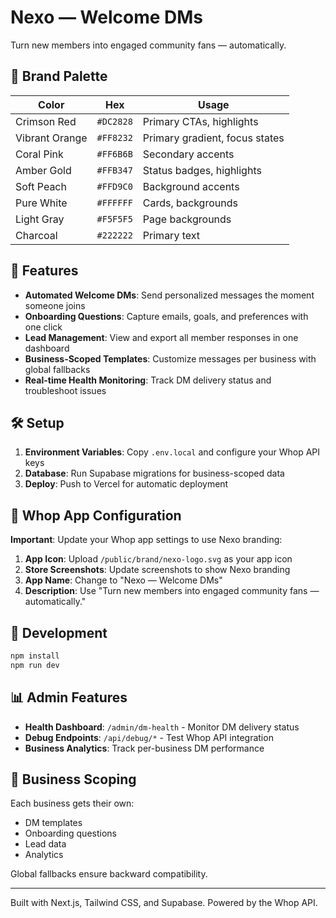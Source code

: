 # Nexo — Welcome DMs

Turn new members into engaged community fans — automatically.

## 🎨 Brand Palette

| Color | Hex | Usage |
|-------|-----|-------|
| Crimson Red | `#DC2828` | Primary CTAs, highlights |
| Vibrant Orange | `#FF8232` | Primary gradient, focus states |
| Coral Pink | `#FF6B6B` | Secondary accents |
| Amber Gold | `#FFB347` | Status badges, highlights |
| Soft Peach | `#FFD9C0` | Background accents |
| Pure White | `#FFFFFF` | Cards, backgrounds |
| Light Gray | `#F5F5F5` | Page backgrounds |
| Charcoal | `#222222` | Primary text |

## 🚀 Features

- **Automated Welcome DMs**: Send personalized messages the moment someone joins
- **Onboarding Questions**: Capture emails, goals, and preferences with one click
- **Lead Management**: View and export all member responses in one dashboard
- **Business-Scoped Templates**: Customize messages per business with global fallbacks
- **Real-time Health Monitoring**: Track DM delivery status and troubleshoot issues

## 🛠️ Setup

1. **Environment Variables**: Copy `.env.local` and configure your Whop API keys
2. **Database**: Run Supabase migrations for business-scoped data
3. **Deploy**: Push to Vercel for automatic deployment

## 📱 Whop App Configuration

**Important**: Update your Whop app settings to use Nexo branding:

1. **App Icon**: Upload `/public/brand/nexo-logo.svg` as your app icon
2. **Store Screenshots**: Update screenshots to show Nexo branding
3. **App Name**: Change to "Nexo — Welcome DMs"
4. **Description**: Use "Turn new members into engaged community fans — automatically."

## 🔧 Development

```bash
npm install
npm run dev
```

## 📊 Admin Features

- **Health Dashboard**: `/admin/dm-health` - Monitor DM delivery status
- **Debug Endpoints**: `/api/debug/*` - Test Whop API integration
- **Business Analytics**: Track per-business DM performance

## 🎯 Business Scoping

Each business gets their own:
- DM templates
- Onboarding questions  
- Lead data
- Analytics

Global fallbacks ensure backward compatibility.

---

Built with Next.js, Tailwind CSS, and Supabase. Powered by the Whop API.
